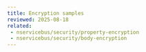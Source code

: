 ```yaml
---
title: Encryption samples
reviewed: 2025-08-18
related:
 - nservicebus/security/property-encryption
 - nservicebus/security/body-encryption
---
```

